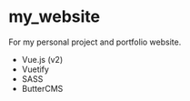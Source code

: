 # my_website

For my personal project and portfolio website.

- Vue.js (v2)
- Vuetify
- SASS
- ButterCMS
